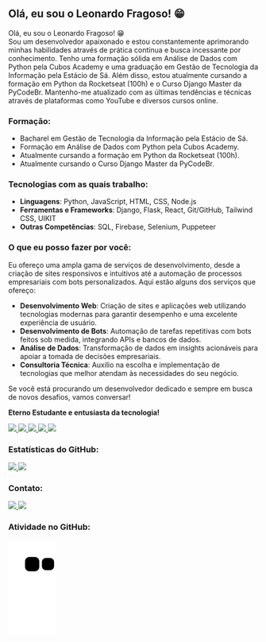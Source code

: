 ## Olá, eu sou o Leonardo Fragoso! 😁

Olá, eu sou o Leonardo Fragoso! 😁  
Sou um desenvolvedor apaixonado e estou constantemente aprimorando minhas habilidades através de prática contínua e busca incessante por conhecimento. Tenho uma formação sólida em Análise de Dados com Python pela Cubos Academy e uma graduação em Gestão de Tecnologia da Informação pela Estácio de Sá. Além disso, estou atualmente cursando a formação em Python da Rocketseat (100h) e o Curso Django Master da PyCodeBr. Mantenho-me atualizado com as últimas tendências e técnicas através de plataformas como YouTube e diversos cursos online.

### Formação:

- Bacharel em Gestão de Tecnologia da Informação pela Estácio de Sá.
- Formação em Análise de Dados com Python pela Cubos Academy.
- Atualmente cursando a formação em Python da Rocketseat (100h).
- Atualmente cursando o Curso Django Master da PyCodeBr.

### Tecnologias com as quais trabalho:

- **Linguagens**: Python, JavaScript, HTML, CSS, Node.js
- **Ferramentas e Frameworks**: Django, Flask, React, Git/GitHub, Tailwind CSS, UIKIT
- **Outras Competências**: SQL, Firebase, Selenium, Puppeteer

### O que eu posso fazer por você:

Eu ofereço uma ampla gama de serviços de desenvolvimento, desde a criação de sites responsivos e intuitivos até a automação de processos empresariais com bots personalizados. Aqui estão alguns dos serviços que ofereço:

- **Desenvolvimento Web**: Criação de sites e aplicações web utilizando tecnologias modernas para garantir desempenho e uma excelente experiência de usuário.
- **Desenvolvimento de Bots**: Automação de tarefas repetitivas com bots feitos sob medida, integrando APIs e bancos de dados.
- **Análise de Dados**: Transformação de dados em insights acionáveis para apoiar a tomada de decisões empresariais.
- **Consultoria Técnica**: Auxílio na escolha e implementação de tecnologias que melhor atendam às necessidades do seu negócio.

Se você está procurando um desenvolvedor dedicado e sempre em busca de novos desafios, vamos conversar!

**Eterno Estudante e entusiasta da tecnologia!**

<a href="https://github.com/LeonardoRFragoso">
  <div>
    <img width="50px" src="https://cdn.jsdelivr.net/gh/devicons/devicon/icons/python/python-original.svg" />
    <img width="50px" src="https://cdn.jsdelivr.net/gh/devicons/devicon/icons/linux/linux-original.svg" />
    <img width="50px" src="https://cdn.jsdelivr.net/gh/devicons/devicon/icons/javascript/javascript-original.svg" />
    <img width="50px" src="https://cdn.jsdelivr.net/gh/devicons/devicon/icons/git/git-original.svg" />
    <img width="50px" src="https://cdn.jsdelivr.net/gh/devicons/devicon/icons/nodejs/nodejs-original.svg" />
  </div>
</a>

### Estatísticas do GitHub:

<a href="https://github.com/LeonardoRFragoso/LeonardoRFragoso">
  <div>
    <img height="180px" src="https://github-readme-stats.vercel.app/api?username=leonardorfragoso&show_icons=true&theme=tokyonight"/>
    <img height="180px" src="https://github-readme-stats.vercel.app/api/top-langs/?username=leonardorfragoso&layout=compact&theme=tokyonight"/>
  </div>
</a>

### Contato:

<div>
  <a href="https://www.linkedin.com/in/leonardo-fragoso-921b166a/" target="_blank">
    <img src="https://img.shields.io/badge/LinkedIn-0077B5?style=for-the-badge&logo=linkedin&logoColor=white">
  </a>
  <a href="mailto:leonardorfragoso@gmail.com">
    <img src="https://img.shields.io/badge/Gmail-D14836?style=for-the-badge&logo=gmail&logoColor=white">
  </a>
</div>

### Atividade no GitHub:

<div>
  <img align="center" src="https://github.com/LeonardoRFragoso/LeonardoRFragoso/blob/output/github-contribution-grid-snake.svg">
</div>
